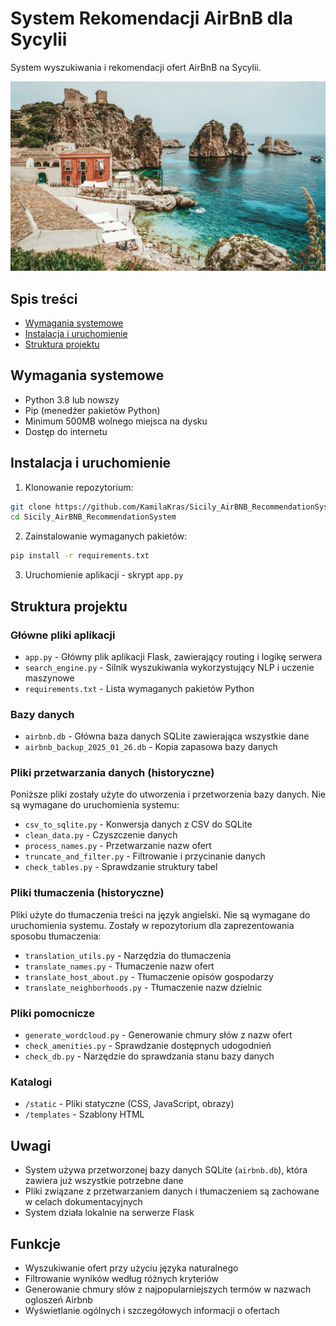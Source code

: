 # System Rekomendacji AirBnB dla Sycylii

System wyszukiwania i rekomendacji ofert AirBnB na Sycylii.

![Sycylia](static/Sicily_photo/Sicily_photo2.jpg)

## Spis treści
- [Wymagania systemowe](#wymagania-systemowe)
- [Instalacja i uruchomienie](#instalacja-i-uruchomienie)
- [Struktura projektu](#struktura-projektu)

## Wymagania systemowe
- Python 3.8 lub nowszy
- Pip (menedżer pakietów Python)
- Minimum 500MB wolnego miejsca na dysku
- Dostęp do internetu 

## Instalacja i uruchomienie

1. Klonowanie repozytorium:
```bash
git clone https://github.com/KamilaKras/Sicily_AirBNB_RecommendationSystem.git
cd Sicily_AirBNB_RecommendationSystem
```

2. Zainstalowanie wymaganych pakietów:
```bash
pip install -r requirements.txt
```

3. Uruchomienie aplikacji - skrypt `app.py`

## Struktura projektu

### Główne pliki aplikacji
- `app.py` - Główny plik aplikacji Flask, zawierający routing i logikę serwera
- `search_engine.py` - Silnik wyszukiwania wykorzystujący NLP i uczenie maszynowe
- `requirements.txt` - Lista wymaganych pakietów Python

### Bazy danych
- `airbnb.db` - Główna baza danych SQLite zawierająca wszystkie dane
- `airbnb_backup_2025_01_26.db` - Kopia zapasowa bazy danych

### Pliki przetwarzania danych (historyczne)
Poniższe pliki zostały użyte do utworzenia i przetworzenia bazy danych. Nie są wymagane do uruchomienia systemu:

- `csv_to_sqlite.py` - Konwersja danych z CSV do SQLite
- `clean_data.py` - Czyszczenie danych
- `process_names.py` - Przetwarzanie nazw ofert
- `truncate_and_filter.py` - Filtrowanie i przycinanie danych
- `check_tables.py` - Sprawdzanie struktury tabel

### Pliki tłumaczenia (historyczne)
Pliki użyte do tłumaczenia treści na język angielski. Nie są wymagane do uruchomienia systemu. Zostały w repozytorium dla zaprezentowania sposobu tłumaczenia:
- `translation_utils.py` - Narzędzia do tłumaczenia
- `translate_names.py` - Tłumaczenie nazw ofert
- `translate_host_about.py` - Tłumaczenie opisów gospodarzy
- `translate_neighborhoods.py` - Tłumaczenie nazw dzielnic

### Pliki pomocnicze
- `generate_wordcloud.py` - Generowanie chmury słów z nazw ofert
- `check_amenities.py` - Sprawdzanie dostępnych udogodnień
- `check_db.py` - Narzędzie do sprawdzania stanu bazy danych

### Katalogi
- `/static` - Pliki statyczne (CSS, JavaScript, obrazy)
- `/templates` - Szablony HTML

## Uwagi
- System używa przetworzonej bazy danych SQLite (`airbnb.db`), która zawiera już wszystkie potrzebne dane
- Pliki związane z przetwarzaniem danych i tłumaczeniem są zachowane w celach dokumentacyjnych
- System działa lokalnie na serwerze Flask

## Funkcje
- Wyszukiwanie ofert przy użyciu języka naturalnego
- Filtrowanie wyników według różnych kryteriów
- Generowanie chmury słów z najpopularniejszych termów w nazwach ogloszeń Airbnb
- Wyświetlanie ogólnych i szczegółowych informacji o ofertach